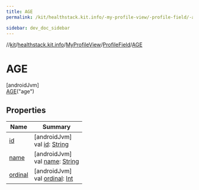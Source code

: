 ```yaml
---
title: AGE
permalink: /kit/healthstack.kit.info/-my-profile-view/-profile-field/-a-g-e/index.html

sidebar: dev_doc_sidebar
---
```

//[kit](../../../../../index.html)/[healthstack.kit.info](../../../index.html)/[MyProfileView](../../index.html)/[ProfileField](../index.html)/[AGE](index.html)



# AGE



[androidJvm]\
[AGE](index.html)(&quot;age&quot;)



## Properties


| Name | Summary |
|---|---|
| [id](../id.html) | [androidJvm]<br>val [id](../id.html): [String](https://kotlinlang.org/api/latest/jvm/stdlib/kotlin/-string/index.html) |
| [name](../../../../healthstack.kit.ui.util/-interaction-type/-n-o-t-h-i-n-g/index.html#-372974862%2FProperties%2F-106109196) | [androidJvm]<br>val [name](../../../../healthstack.kit.ui.util/-interaction-type/-n-o-t-h-i-n-g/index.html#-372974862%2FProperties%2F-106109196): [String](https://kotlinlang.org/api/latest/jvm/stdlib/kotlin/-string/index.html) |
| [ordinal](../../../../healthstack.kit.ui.util/-interaction-type/-n-o-t-h-i-n-g/index.html#-739389684%2FProperties%2F-106109196) | [androidJvm]<br>val [ordinal](../../../../healthstack.kit.ui.util/-interaction-type/-n-o-t-h-i-n-g/index.html#-739389684%2FProperties%2F-106109196): [Int](https://kotlinlang.org/api/latest/jvm/stdlib/kotlin/-int/index.html) |

